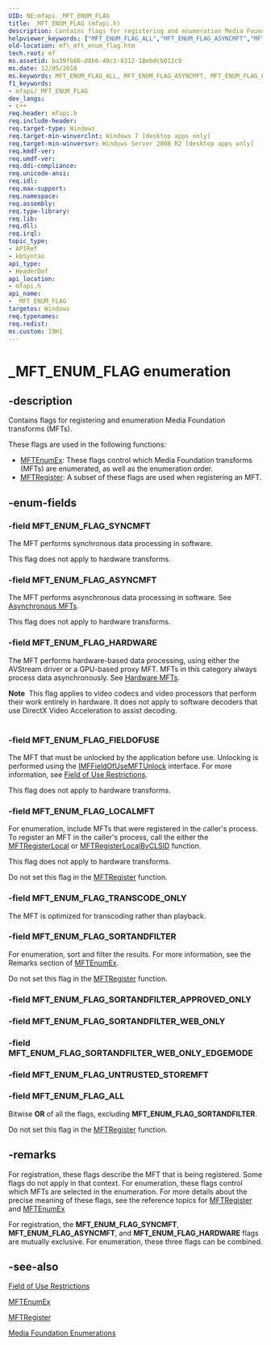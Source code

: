 ```yaml
---
UID: NE:mfapi._MFT_ENUM_FLAG
title: _MFT_ENUM_FLAG (mfapi.h)
description: Contains flags for registering and enumeration Media Foundation transforms (MFTs).
helpviewer_keywords: ["MFT_ENUM_FLAG_ALL","MFT_ENUM_FLAG_ASYNCMFT","MFT_ENUM_FLAG_FIELDOFUSE","MFT_ENUM_FLAG_HARDWARE","MFT_ENUM_FLAG_LOCALMFT","MFT_ENUM_FLAG_SORTANDFILTER","MFT_ENUM_FLAG_SYNCMFT","MFT_ENUM_FLAG_TRANSCODE_ONLY","_MFT_ENUM_FLAG","_MFT_ENUM_FLAG enumeration [Media Foundation]","mf._mft_enum_flag","mfapi/MFT_ENUM_FLAG_ALL","mfapi/MFT_ENUM_FLAG_ASYNCMFT","mfapi/MFT_ENUM_FLAG_FIELDOFUSE","mfapi/MFT_ENUM_FLAG_HARDWARE","mfapi/MFT_ENUM_FLAG_LOCALMFT","mfapi/MFT_ENUM_FLAG_SORTANDFILTER","mfapi/MFT_ENUM_FLAG_SYNCMFT","mfapi/MFT_ENUM_FLAG_TRANSCODE_ONLY","mfapi/_MFT_ENUM_FLAG"]
old-location: mf\_mft_enum_flag.htm
tech.root: mf
ms.assetid: ba39fb66-d8b6-49c1-8312-18ebdcb012c9
ms.date: 12/05/2018
ms.keywords: MFT_ENUM_FLAG_ALL, MFT_ENUM_FLAG_ASYNCMFT, MFT_ENUM_FLAG_FIELDOFUSE, MFT_ENUM_FLAG_HARDWARE, MFT_ENUM_FLAG_LOCALMFT, MFT_ENUM_FLAG_SORTANDFILTER, MFT_ENUM_FLAG_SYNCMFT, MFT_ENUM_FLAG_TRANSCODE_ONLY, _MFT_ENUM_FLAG, _MFT_ENUM_FLAG enumeration [Media Foundation], mf._mft_enum_flag, mfapi/MFT_ENUM_FLAG_ALL, mfapi/MFT_ENUM_FLAG_ASYNCMFT, mfapi/MFT_ENUM_FLAG_FIELDOFUSE, mfapi/MFT_ENUM_FLAG_HARDWARE, mfapi/MFT_ENUM_FLAG_LOCALMFT, mfapi/MFT_ENUM_FLAG_SORTANDFILTER, mfapi/MFT_ENUM_FLAG_SYNCMFT, mfapi/MFT_ENUM_FLAG_TRANSCODE_ONLY, mfapi/_MFT_ENUM_FLAG
f1_keywords:
- mfapi/_MFT_ENUM_FLAG
dev_langs:
- c++
req.header: mfapi.h
req.include-header: 
req.target-type: Windows
req.target-min-winverclnt: Windows 7 [desktop apps only]
req.target-min-winversvr: Windows Server 2008 R2 [desktop apps only]
req.kmdf-ver: 
req.umdf-ver: 
req.ddi-compliance: 
req.unicode-ansi: 
req.idl: 
req.max-support: 
req.namespace: 
req.assembly: 
req.type-library: 
req.lib: 
req.dll: 
req.irql: 
topic_type:
- APIRef
- kbSyntax
api_type:
- HeaderDef
api_location:
- mfapi.h
api_name:
- _MFT_ENUM_FLAG
targetos: Windows
req.typenames: 
req.redist: 
ms.custom: 19H1
---
```


# _MFT_ENUM_FLAG enumeration


## -description


Contains flags for registering and enumeration Media Foundation transforms (MFTs).

These flags are used in the following functions:
<ul>
<li>
<a href="https://docs.microsoft.com/windows/desktop/api/mfapi/nf-mfapi-mftenumex">MFTEnumEx</a>: These flags control which Media Foundation transforms (MFTs) are enumerated, as well as the enumeration order.</li>
<li>
<a href="https://docs.microsoft.com/windows/desktop/api/mfapi/nf-mfapi-mftregister">MFTRegister</a>: A subset of these flags are used when registering an MFT.</li>
</ul>

## -enum-fields




### -field MFT_ENUM_FLAG_SYNCMFT

The MFT performs synchronous data processing in software. 

This flag does not apply to hardware transforms.


### -field MFT_ENUM_FLAG_ASYNCMFT

The MFT performs asynchronous data processing in software. See <a href="https://docs.microsoft.com/windows/desktop/medfound/asynchronous-mfts">Asynchronous MFTs</a>.

This flag does not apply to hardware transforms.


### -field MFT_ENUM_FLAG_HARDWARE

The MFT performs hardware-based data processing, using either the AVStream driver or a GPU-based proxy MFT. MFTs in this category always process data asynchronously. See <a href="https://docs.microsoft.com/windows/desktop/medfound/hardware-mfts">Hardware MFTs</a>.

<div class="alert"><b>Note</b>  This flag applies to video codecs and video processors that perform their work entirely in hardware. It does not apply to software decoders that use DirectX Video Acceleration to assist decoding.</div>
<div> </div>

### -field MFT_ENUM_FLAG_FIELDOFUSE

The MFT that must be unlocked by the application before use. Unlocking is performed using the <a href="https://docs.microsoft.com/windows/desktop/api/mfidl/nn-mfidl-imffieldofusemftunlock">IMFFieldOfUseMFTUnlock</a> interface. For more information, see <a href="https://docs.microsoft.com/windows/desktop/medfound/field-of-use-restrictions">Field of Use Restrictions</a>.

This flag does not apply to hardware transforms.


### -field MFT_ENUM_FLAG_LOCALMFT

For enumeration, include MFTs that were registered in the caller's process. To register an MFT in the caller's process, call the either the <a href="https://docs.microsoft.com/windows/desktop/api/mfapi/nf-mfapi-mftregisterlocal">MFTRegisterLocal</a> or <a href="https://docs.microsoft.com/windows/desktop/api/mfapi/nf-mfapi-mftregisterlocalbyclsid">MFTRegisterLocalByCLSID</a> function.

This flag does not apply to hardware transforms.

Do not set this flag in the <a href="https://docs.microsoft.com/windows/desktop/api/mfapi/nf-mfapi-mftregister">MFTRegister</a> function.


### -field MFT_ENUM_FLAG_TRANSCODE_ONLY

The MFT is optimized for transcoding rather than playback.


### -field MFT_ENUM_FLAG_SORTANDFILTER

For enumeration, sort and filter the results. For more information, see the Remarks section of <a href="https://docs.microsoft.com/windows/desktop/api/mfapi/nf-mfapi-mftenumex">MFTEnumEx</a>.

Do not set this flag in the <a href="https://docs.microsoft.com/windows/desktop/api/mfapi/nf-mfapi-mftregister">MFTRegister</a> function.


### -field MFT_ENUM_FLAG_SORTANDFILTER_APPROVED_ONLY


### -field MFT_ENUM_FLAG_SORTANDFILTER_WEB_ONLY


### -field MFT_ENUM_FLAG_SORTANDFILTER_WEB_ONLY_EDGEMODE


### -field MFT_ENUM_FLAG_UNTRUSTED_STOREMFT


### -field MFT_ENUM_FLAG_ALL

Bitwise <b>OR</b> of all the flags, excluding <b>MFT_ENUM_FLAG_SORTANDFILTER</b>.

Do not set this flag in the <a href="https://docs.microsoft.com/windows/desktop/api/mfapi/nf-mfapi-mftregister">MFTRegister</a> function.


## -remarks



For registration, these flags describe the MFT that is being registered. Some flags do not apply in that context. For enumeration, these flags control which MFTs are selected in the enumeration. For more details about the precise meaning of these flags, see the reference topics for <a href="https://docs.microsoft.com/windows/desktop/api/mfapi/nf-mfapi-mftregister">MFTRegister</a> and <a href="https://docs.microsoft.com/windows/desktop/api/mfapi/nf-mfapi-mftenumex">MFTEnumEx</a>


For registration, the <b>MFT_ENUM_FLAG_SYNCMFT</b>,  <b>MFT_ENUM_FLAG_ASYNCMFT</b>, and <b>MFT_ENUM_FLAG_HARDWARE</b> flags are mutually exclusive. For enumeration, these three flags can be combined.




## -see-also




<a href="https://docs.microsoft.com/windows/desktop/medfound/field-of-use-restrictions">Field of Use Restrictions</a>



<a href="https://docs.microsoft.com/windows/desktop/api/mfapi/nf-mfapi-mftenumex">MFTEnumEx</a>



<a href="https://docs.microsoft.com/windows/desktop/api/mfapi/nf-mfapi-mftregister">MFTRegister</a>



<a href="https://docs.microsoft.com/windows/desktop/medfound/media-foundation-enumerations">Media Foundation Enumerations</a>
 

 

